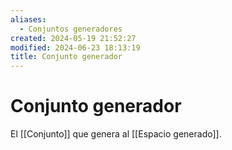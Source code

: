 ```yaml
---
aliases:
  - Conjuntos generadores
created: 2024-05-19 21:52:27
modified: 2024-06-23 18:13:19
title: Conjunto generador
---
```


# Conjunto generador

El [[Conjunto]] que genera al [[Espacio generado]].
